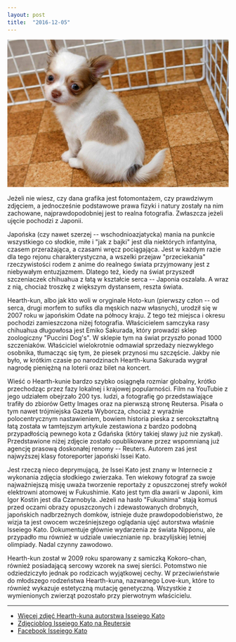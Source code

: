 ```yaml
---
layout: post
title:  "2016-12-05"
---
```


![](/assets/2016-12-05.jpg)

Jeżeli nie wiesz, czy dana grafika jest fotomontażem, czy prawdziwym zdjęciem, a jednocześnie podstawowe prawa fizyki i natury zostały na nim zachowane, najprawdopodobniej jest to realna fotografia. Zwłaszcza jeżeli ujęcie pochodzi z Japonii.

Japońska (czy nawet szerzej -- wschodnioazjatycka) mania na punkcie wszystkiego co słodkie, miłe i "jak z bajki" jest dla niektórych infantylna, czasem przerażająca, a czasami wręcz pociągająca. Jest w każdym razie dla tego rejonu charakterystyczna, a wszelki przejaw "przeciekania" rzeczywistości rodem z anime do realnego świata przyjmowany jest z niebywałym entuzjazmem. Dlatego też, kiedy na świat przyszedł szczeniaczek chihuahua z łatą w kształcie serca -- Japonia oszalała. A wraz z nią, chociaż troszkę z większym dystansem, reszta świata.

Hearth-kun, albo jak kto woli w oryginale Hoto-kun (pierwszy człon -- od serca, drugi morfem to sufiks dla męskich nazw własnych), urodził się w 2007 roku w japońskim Odate na północy kraju. Z tego też miejsca i okresu pochodzi zamieszczona niżej fotografia. Właścicielem samczyka rasy chihuahua długowłosa jest Emiko Sakurada, który prowadzi sklep zoologiczny "Puccini Dog's". W sklepie tym na świat przyszło ponad 1000 szczeniaków. Właściciel wielokrotnie odmawiał sprzedaży niezwykłego osobnika, tłumacząc się tym, że piesek przynosi mu szczęście. Jakby nie było, w krótkim czasie po narodzinach Hearth-kuna Sakurada wygrał nagrodę pieniężną na loterii oraz bilet na koncert.

Wieść o Hearth-kunie bardzo szybko osiągnęła rozmiar globalny, krótko przechodząc przez fazy lokalnej i krajowej popularności. Film na YouTubie z jego udziałem obejrzało 200 tys. ludzi, a fotografię go przedstawiające trafiły do zbiorów Getty Images oraz na pierwszą stronę Reutersa. Pisała o tym nawet trójmiejska Gazeta Wyborcza, chociaż z wyraźnie polocentrycznym nastawieniem, bowiem historia pieska z sercokształtną łatą została w tamtejszym artykule zestawiona z bardzo podobną przypadłością pewnego kota z Gdańska (który takiej sławy już nie zyskał). Przedstawione niżej zdjęcie zostało opublikowane przez wspomnianą już agencję prasową doskonałej renomy -- Reuters. Autorem zaś jest najwyższej klasy fotoreporter japoński Issei Kato.

Jest rzeczą nieco deprymującą, że Issei Kato jest znany w Internecie z wykonania zdjęcia słodkiego zwierzaka. Ten wiekowy fotograf za swoje najważniejszą misję uważa tworzenie reportaży z opuszczonej strefy wokół elektrowni atomowej w Fukushimie. Kato jest tym dla awarii w Japonii, kim Igor Kostin jest dla Czarnobyla. Jeżeli na hasło "Fukushima" stają komuś przed oczami obrazy opuszczonych i zdewastowanych drobnych, japońskich nadbrzeżnych domków, istnieje duże prawdopodobieństwo, że wizja ta jest owocem wcześniejszego oglądania ujęć autorstwa właśnie Isseiego Kato. Dokumentuje głównie wydarzenia ze świata Nipponu, ale przypadło mu również w udziale uwiecznianie np. brazylijskiej letniej olimpiady. Nadal czynny zawodowo.

Hearth-kun został w 2009 roku sparowany z samiczką Kokoro-chan, również posiadającą sercowy wzorek na swej sierści. Potomstwo nie odziedziczyło jednak po rodzicach wyjątkowej cechy. W przeciwieństwie do młodszego rodzeństwa Hearth-kuna, nazwanego Love-kun, które to również wykazuje estetyczną mutację genetyczną. Wszystkie z wymienionych zwierząt pozostało przy pierwotnym właścicielu.

-------
* [Więcej zdjęć Hearth-kuna autorstwa Isseiego Kato](https://www.reuters.com/news/picture/japan-smitten-by-puppy-love-idUSSP5208920070716/1130866)
* [Zdjęcioblog Isseiego Kato na Reutersie](https://widerimage.reuters.com/photographer/issei-kato)
* [Facebook Isseiego Kato](https://web.facebook.com/issei.kato.1?_rdr)
